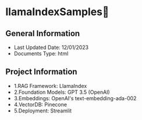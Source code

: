 # llamaIndexSamples🦙

## General Information
* Last Updated Date: 12/01/2023
* Documents Type: html

## Project Information
* 1.RAG Framework: LlamaIndex
* 2.Foundation Models: GPT 3.5 (OpenAI)
* 3.Embeddings: OpenAI's text-embedding-ada-002
* 4.VectorDB: Pinecone
* 5.Deployment: Streamlit
